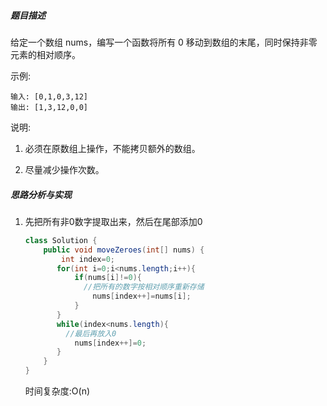 ##### 题目描述

给定一个数组 nums，编写一个函数将所有 0 移动到数组的末尾，同时保持非零元素的相对顺序。

示例:

```
输入: [0,1,0,3,12]
输出: [1,3,12,0,0]
```

说明:

1. 必须在原数组上操作，不能拷贝额外的数组。

2. 尽量减少操作次数。

##### 思路分析与实现

1. 先把所有非0数字提取出来，然后在尾部添加0

   ```java
   class Solution {
       public void moveZeroes(int[] nums) {
           int index=0;
          for(int i=0;i<nums.length;i++){
              if(nums[i]!=0){
                //把所有的数字按相对顺序重新存储
                  nums[index++]=nums[i];
              }
          }
          while(index<nums.length){
            //最后再放入0
              nums[index++]=0;
          }
       }
   }
   ```

   时间复杂度:O(n)